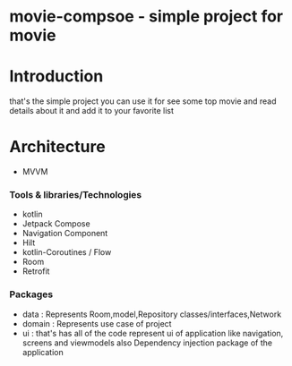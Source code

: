 # movie-compsoe - simple project for movie

# Introduction
that's the simple project you can use it for see some top movie and read details about it and add it to your favorite list

# Architecture
* MVVM

### <font size="3">Tools & libraries/Technologies</font>
* kotlin
* Jetpack Compose
* Navigation Component
* Hilt
* kotlin-Coroutines / Flow
* Room
* Retrofit
 
### Packages
* data : Represents Room,model,Repository classes/interfaces,Network
* domain : Represents use case of project
* ui : that's has all of the code represent ui of application like navigation, screens and viewmodels also Dependency injection package of the application
